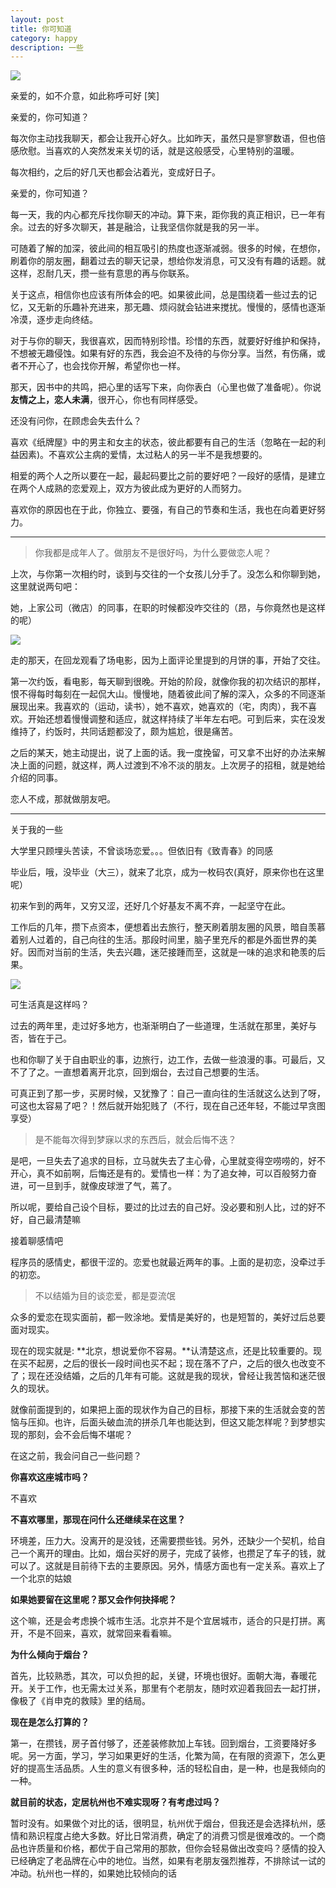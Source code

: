 ```yaml
---
layout: post
title: 你可知道
category: happy
description: 一些
---
```


![](/images/2016_10/happy.jpg)

亲爱的，如不介意，如此称呼可好 [笑] 

亲爱的，你可知道？

每次你主动找我聊天，都会让我开心好久。比如昨天，虽然只是寥寥数语，但也倍感欣慰。当喜欢的人突然发来关切的话，就是这般感受，心里特别的温暖。

每次相约，之后的好几天也都会沾着光，变成好日子。

亲爱的，你可知道？

每一天，我的内心都充斥找你聊天的冲动。算下来，距你我的真正相识，已一年有余。过去的好多次聊天，甚是融洽，让我坚信你就是我的另一半。

可随着了解的加深，彼此间的相互吸引的热度也逐渐减弱。很多的时候，在想你，刷着你的朋友圈，翻着过去的聊天记录，想给你发消息，可又没有有趣的话题。就这样，忍耐几天，攒一些有意思的再与你联系。

关于这点，相信你也应该有所体会的吧。如果彼此间，总是围绕着一些过去的记忆，又无新的乐趣补充进来，那无趣、烦闷就会钻进来搅扰。慢慢的，感情也逐渐冷漠，逐步走向终结。

对于与你的聊天，我很喜欢，因而特别珍惜。珍惜的东西，就要好好维护和保持，不想被无趣侵蚀。如果有好的东西，我会迫不及待的与你分享。当然，有伤痛，或者不开心了，也会找你开解，希望你也一样。

那天，因书中的共鸣，把心里的话写下来，向你表白（心里也做了准备呢）。你说**友情之上，恋人未满**，很开心，你也有同样感受。

还没有问你，在顾虑会失去什么？

喜欢《纸牌屋》中的男主和女主的状态，彼此都要有自己的生活（忽略在一起的利益因素)。不喜欢公主病的爱情，太过粘人的另一半不是我想要的。

相爱的两个人之所以要在一起，最起码要比之前的要好吧？一段好的感情，是建立在两个人成熟的恋爱观上，双方为彼此成为更好的人而努力。

喜欢你的原因也在于此，你独立、要强，有自己的节奏和生活，我也在向着更好努力。

---

> 你我都是成年人了。做朋友不是很好吗，为什么要做恋人呢？

上次，与你第一次相约时，谈到与交往的一个女孩儿分手了。没怎么和你聊到她，这里就说两句吧：

她，上家公司（微店）的同事，在职的时候都没咋交往的（昂，与你竟然也是这样的呢）

![](/images/2016_10/mooncake.jpg)

走的那天，在回龙观看了场电影，因为上面评论里提到的月饼的事，开始了交往。

第一次约饭，看电影，每天聊到很晚。开始的阶段，就像你我的初次结识的那样，恨不得每时每刻在一起侃大山。慢慢地，随着彼此间了解的深入，众多的不同逐渐展现出来。我喜欢的（运动，读书），她不喜欢，她喜欢的（宅，肉肉），我不喜欢。开始还想着慢慢调整和适应，就这样持续了半年左右吧。可到后来，实在没发维持了，约饭时，共同话题都没了，颇为尴尬，很是痛苦。

之后的某天，她主动提出，说了上面的话。我一度挽留，可又拿不出好的办法来解决上面的问题，就这样，两人过渡到不冷不淡的朋友。上次房子的招租，就是她给介绍的同事。

恋人不成，那就做朋友吧。

---

关于我的一些

大学里只顾埋头苦读，不曾谈场恋爱。。。但依旧有《致青春》的同感

毕业后，哦，没毕业（大三），就来了北京，成为一枚码农(真好，原来你也在这里呢）

初来乍到的两年，又穷又涩，还好几个好基友不离不弃，一起坚守在此。

工作后的几年，攒下点资本，便想着出去旅行，整天刷着朋友圈的风景，暗自羡慕着别人过着的，自己向往的生活。那段时间里，脑子里充斥的都是外面世界的美好。因而对当前的生活，失去兴趣，迷茫接踵而至，这就是一味的追求和艳羡的后果。

![](/images/2016_10/dream.jpg)

可生活真是这样吗？

过去的两年里，走过好多地方，也渐渐明白了一些道理，生活就在那里，美好与否，皆在于己。

也和你聊了关于自由职业的事，边旅行，边工作，去做一些浪漫的事。可最后，又不了了之。一直想着离开北京，回到烟台，去过自己想要的生活。

可真正到了那一步，买房时候，又犹豫了：自己一直向往的生活就这么达到了呀，可这也太容易了吧？！然后就开始犯贱了（不行，现在自己还年轻，不能过早贪图享受）

> 是不能每次得到梦寐以求的东西后，就会后悔不迭？

是吧，一旦失去了追求的目标，立马就失去了主心骨，心里就变得空唠唠的，好不开心，真不如前啊，后悔还是有的。爱情也一样：为了追女神，可以百般努力奋进，可一旦到手，就像皮球泄了气，蔫了。

所以呢，要给自己设个目标，要过的比过去的自己好。没必要和别人比，过的好不好，自己最清楚嘛

接着聊感情吧

程序员的感情史，都很干涩的。恋爱也就最近两年的事。上面的是初恋，没牵过手的初恋。

> 不以结婚为目的谈恋爱，都是耍流氓

众多的爱恋在现实面前，都一败涂地。爱情是美好的，也是短暂的，美好过后总要面对现实。

现在的现实就是: **北京，想说爱你不容易。**认清楚这点，还是比较重要的。现在买不起房，之后的很长一段时间也买不起；现在落不了户，之后的很久也改变不了；现在还没结婚，之后的几年有可能。这就是我的现状，曾经让我苦恼和迷茫很久的现状。

就像前面提到的，如果把上面的现状作为自己的目标，那接下来的生活就会变的苦恼与压抑。也许，后面头破血流的拼杀几年也能达到，但这又能怎样呢？到梦想实现的那刻，会不会后悔不堪呢？

在这之前，我会问自己一些问题？

**你喜欢这座城市吗？**

不喜欢

**不喜欢哪里，那现在问什么还继续呆在这里？**

环境差，压力大。没离开的是没钱，还需要攒些钱。另外，还缺少一个契机，给自己一个离开的理由。比如，烟台买好的房子，完成了装修，也攒足了车子的钱，就可以了。这就是目前待下去的主要原因。另外，情感方面也有一定关系。喜欢上了一个北京的姑娘

**如果她要留在这里呢？那又会作何抉择呢？**

这个嘛，还是会考虑换个城市生活。北京并不是个宜居城市，适合的只是打拼。离开，不是不回来，喜欢，就常回来看看嘛。

**为什么倾向于烟台？**

首先，比较熟悉，其次，可以负担的起，关键，环境也很好。面朝大海，春暖花开。关于工作，也无需太过关系，那里有个老朋友，随时欢迎着我回去一起打拼，像极了《肖申克的救赎》里的结局。

**现在是怎么打算的？**

第一，在攒钱，房子首付够了，还差装修款加上车钱。回到烟台，工资要降好多呢。另一方面，学习，学习如果更好的生活，化繁为简，在有限的资源下，怎么更好的提高生活品质。人生的意义有很多种，活的轻松自由，是一种，也是我倾向的一种。

**就目前的状态，定居杭州也不难实现呀？有考虑过吗？**

暂时没有。如果做个对比的话，很明显，杭州优于烟台，但我还是会选择杭州，感情和熟识程度占绝大多数。好比日常消费，确定了的消费习惯是很难改的。一个商品也许质量和价格，都优于自己常用的那款，但你会轻易做出改变吗？感情的投入已经确定了老品牌在心中的地位。当然，如果有老朋友强烈推荐，不排除试一试的冲动。杭州也一样的，如果她比较倾向的话

